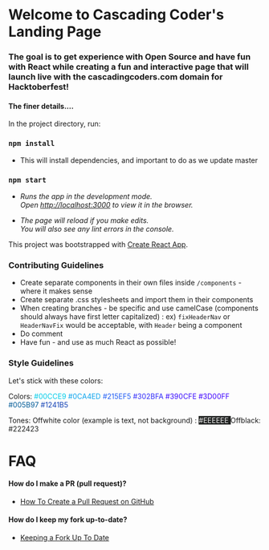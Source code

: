 # Welcome to Cascading Coder's Landing Page
### The goal is to get experience with Open Source and have fun with React while creating a fun and interactive page that will launch live with the cascadingcoders.com domain for Hacktoberfest! 


#### The finer details....

In the project directory, run:

### `npm install`
- This will install dependencies, and important to do  as we update master


### `npm start`
- _Runs the app in the development mode.<br />_
_Open [http://localhost:3000](http://localhost:3000) to view it in the browser._

- _The page will reload if you make edits.<br />_
	_You will also see any lint errors in the console._

This project was bootstrapped with [Create React App](https://github.com/facebook/create-react-app).

### Contributing Guidelines

- Create separate components in their own files inside `/components` -  where it makes sense
- Create separate .css stylesheets and import them in their components
- When creating branches - be specific and use camelCase (components should always have first letter capitalized) : ex) `fixHeaderNav` or `HeaderNavFix` would be acceptable, with `Header` being a component
- Do comment
- Have fun - and use as much React as possible!

### Style Guidelines

Let's stick with these colors:

Colors:
<span style="color: #00CCE9">#00CCE9</span>
<span style="color: #0CA4ED">#0CA4ED</span>
<span style="color: #215EF5">#215EF5</span>
<span style="color: #302BFA">#302BFA</span>
<span style="color: #390CFE">#390CFE</span>
<span style="color: #3D00FF">#3D00FF</span>
<span style="color: #005B97">#005B97</span>
<span style="color: #1241B5">#1241B5</span>

Tones:
Offwhite color (example is text, not background) : <span style="background-color: #222423; color: #EEE">#EEEEEE </span>
Offblack: <span style="color: #222423">#222423</span>

# FAQ
#### How do I make a PR (pull request)? 
- [How To Create a Pull Request on GitHub](https://www.digitalocean.com/community/tutorials/how-to-create-a-pull-request-on-github)

#### How do I keep my fork up-to-date? 
- [Keeping a Fork Up To Date](https://gist.github.com/CristinaSolana/1885435) 
